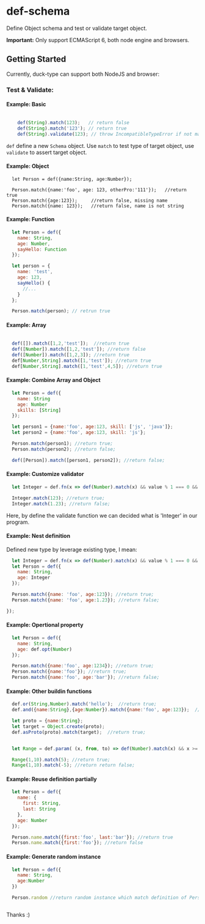 # def-schema

Define Object schema and test or validate target object. 

**Important:** Only support ECMAScript 6, both node engine and browsers.


## Getting Started 

Currently, duck-type can support both NodeJS and browser:


### Test & Validate: 


#### Example: Basic

```JavaScript

    def(String).match(123);   // return false
    def(String).match('123'); // return true
    def(String).validate(123); // throw IncompatibleTypeError if not match

```

`def` define a new `Schema` object. Use `match` to test type of target object, use `validate` to assert target object.


#### Example: Object


```
  let Person = def({name:String, age:Number});

  Person.match({name:'foo', age: 123, otherPro:'111'});   //return true
  Person.match({age:123});     //return false, missing name
  Person.match({name: 123});   //return false, name is not string

```

#### Example: Function

```JavaScript
  let Person = def({
    name: String,
    age: Number,
    sayHello: Function
  });

  let person = {
    name: 'test',
    age: 123,
    sayHello() {
      //...
    }
  };

  Person.match(person); // retrun true
```
  

#### Example: Array



```JavaScript
  
  def([]).match([1,2,'test']);  //return true
  def([Number]).match([1,2,'test']); //return false
  def([Number]).match([1,2,3]); //return true
  def[Number,String].match([1,'test']); //return true
  def[Number,String].match([1,'test',4,5]); //return true

```

#### Example: Combine Array and Object

```JavaScript
  let Person = def({
    name: String
    age: Number
    skills: [String]
  });

  let person1 = {name:'foo', age:123, skill: ['js', 'java']};
  let person2 = {name:'foo', age:123, skill: 'js'};

  Person.match(person1); //return true;
  Person.match(person2); //return false;

  def([Person]).match([person1, person2]); //return false;

```

#### Example: Customize validator


```JavaScript
  let Integer = def.fn(x => def(Number).match(x) && value % 1 === 0 && value >= -2147483648 && value <= 2147483647);

  Integer.match(123); //return true;
  Integer.match(1.23); //return false;

```

Here, by define the validate function we can decided what is 'Integer' in our program.

#### Example: Nest definition

Defined new type by leverage existing type, I mean:

```JavaScript
  let Integer = def.fn(x => def(Number).match(x) && value % 1 === 0 && value >= -2147483648 && value <= 2147483647);
  let Person = def({
    name: String,
    age: Integer
  });

  Person.match({name: 'foo', age:123}); //return true;
  Person.match({name: 'foo', age:1.23}); //return false;

});	
```

#### Example: Opertional property

```JavaScript
  let Person = def({
    name: String,
    age: def.opt(Number)
  });

  Person.match({name:'foo', age:1234}); //return true;
  Person.match({name:'foo'}); //return true;
  Person.match({name:'foo', age:'bar'}); //return false;
```

#### Example: Other buildin functions

```JavaScript
  def.or(String,Number).match('hello');  //return true;
  def.and({name:String},{age:Number}).match({name:'foo', age:123});  //return true;

  let proto = {name:String};
  let target = Object.create(proto);
  def.asProto(proto).match(target);  //return true;


  let Range = def.param( (x, from, to) => def(Number).match(x) && x >= from  && x <= to );

  Range(1,10).match(5); //return true;
  Range(1,10).match(-5); //return return false;

```

#### Example: Reuse definition partially

```JavaScript
  let Person = def({
    name: {
      first: String,
      last: String
    },
    age: Number
  });

  Person.name.match({first:'foo', last:'bar'}); //return true
  Person.name.match({first:'foo'}); //return false

```


#### Example: Generate random instance

```JavaScript
  let Person = def({
    name: String,
    age:Number
  })

  Person.random //return random instance which match definition of Person



```

Thanks :) 

